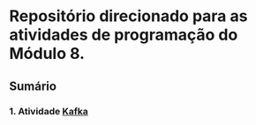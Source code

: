 # Repositório direcionado para as atividades de programação do Módulo 8.

## Sumário
### 1. Atividade [Kafka](https://github.com/thainadedeus/atividadesM8/tree/main/src/kafka)


